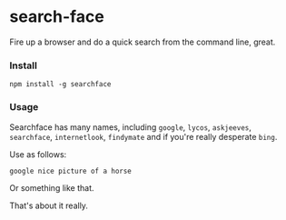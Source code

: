 # search-face
Fire up a browser and do a quick search from the command line, great.

### Install

`npm install -g searchface`

### Usage

Searchface has many names, including `google`, `lycos`, `askjeeves`, `searchface`, `internetlook`, `findymate` and if you're really desperate `bing`.

Use as follows:

`google nice picture of a horse`

Or something like that.

That's about it really.
